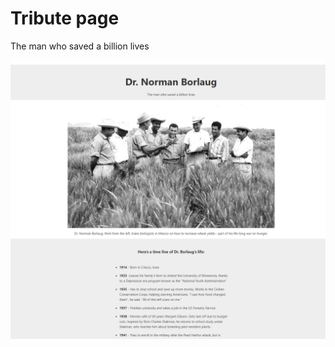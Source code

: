 # Tribute page
The man who saved a billion lives

![Image](https://github.com/brwncupke/webdesign/blob/main/Tributepage/tribute.png)
